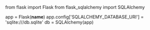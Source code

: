 from flask import Flask
from flask_sqlalchemy import SQLAlchemy

app = Flask(__name__)
app.config['SQLALCHEMY_DATABASE_URI'] = 'sqlite:///db.sqlite'
db = SQLAlchemy(app)
